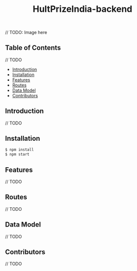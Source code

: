 <!-- # Project Title - HultPrizeIndia - Backend
# Introduction - The Backend Development of HultPrize
# Technologies - NodeJs, ExpressJs, Jwt
# Members - Raghav Vashisht,Shivam Verma, S Mohan Gautam -->

<h1 align="center"> HultPrizeIndia-backend </h1> <br>

// TODO: Image here

## Table of Contents

  // TODO
- [Introduction](#introduction)
- [Installation](#installation)
- [Features](#features)
- [Routes](#routes)
- [Data Model](#data-model)
- [Contributors](#contributors)

## Introduction
// TODO

<!-- ![GitHub last commit](https://img.shields.io/github/last-commit/RymsLabs/Mathagoras-backend)  ![GitHub issues](https://img.shields.io/github/issues/RymsLabs/Mathagoras-backend)  ![GitHub package.json version](https://img.shields.io/github/package-json/v/RymsLabs/Mathagoras-backend)


Mathagoras-backend is the backend for Mathagoras which is an education app aimed at bridging the interaction gap between students and teachers especially in an onling teaching environment. -->

## Installation

```sh
$ npm install
$ npm start
```

## Features

// TODO

## Routes

// TODO

## Data Model

// TODO

## Contributors

// TODO